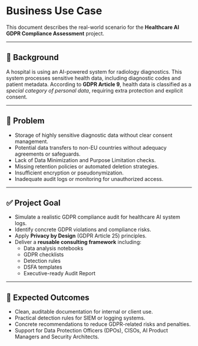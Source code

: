 # Business Use Case

This document describes the real-world scenario for the **Healthcare AI GDPR Compliance Assessment** project.

---

## 🎯 Background
A hospital is using an AI-powered system for radiology diagnostics. This system processes sensitive health data, including diagnostic codes and patient metadata. According to **GDPR Article 9**, health data is classified as a *special category of personal data*, requiring extra protection and explicit consent.

---

## 🛑 Problem
- Storage of highly sensitive diagnostic data without clear consent management.
- Potential data transfers to non-EU countries without adequacy agreements or safeguards.
- Lack of Data Minimization and Purpose Limitation checks.
- Missing retention policies or automated deletion strategies.
- Insufficient encryption or pseudonymization.
- Inadequate audit logs or monitoring for unauthorized access.

---

## ✅ Project Goal
- Simulate a realistic GDPR compliance audit for healthcare AI system logs.
- Identify concrete GDPR violations and compliance risks.
- Apply **Privacy by Design** (GDPR Article 25) principles.
- Deliver a **reusable consulting framework** including:
  - Data analysis notebooks
  - GDPR checklists
  - Detection rules
  - DSFA templates
  - Executive-ready Audit Report

---

## 📌 Expected Outcomes
- Clean, auditable documentation for internal or client use.
- Practical detection rules for SIEM or logging systems.
- Concrete recommendations to reduce GDPR-related risks and penalties.
- Support for Data Protection Officers (DPOs), CISOs, AI Product Managers and Security Architects.
